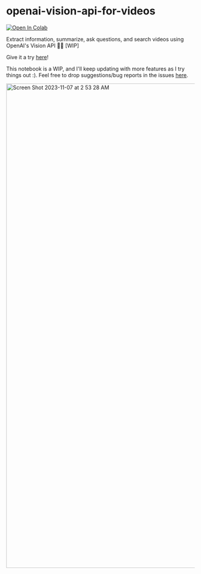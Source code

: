 # openai-vision-api-for-videos

<a target="_blank" href="https://colab.research.google.com/github/nateraw/openai-vision-api-for-videos/blob/main/demo.ipynb">
  <img src="https://colab.research.google.com/assets/colab-badge.svg" alt="Open In Colab"/>
</a>

Extract information, summarize, ask questions, and search videos using OpenAI's Vision API 🚀🎦 [WIP]

Give it a try [here](https://colab.research.google.com/github/nateraw/openai-vision-api-for-videos/blob/main/demo.ipynb)!

This notebook is a WIP, and I'll keep updating with more features as I try things out :). Feel free to drop suggestions/bug reports in the issues [here](https://github.com/nateraw/openai-vision-api-for-videos/issues).

<img width="1295" alt="Screen Shot 2023-11-07 at 2 53 28 AM" src="https://github.com/nateraw/openai-vision-api-for-videos/assets/32437151/c21b5312-f442-4932-86cb-5002faddb5b4">
